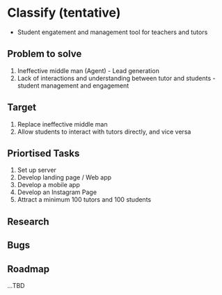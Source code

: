 # Classify (tentative)

- Student engatement and management tool for teachers and tutors

## Problem to solve

1. Ineffective middle man (Agent) - Lead generation
2. Lack of interactions and understanding between tutor and students - student management and engagement

## Target

1. Replace ineffective middle man
2. Allow students to interact with tutors directly, and vice versa

## Priortised Tasks

1. Set up server
2. Develop landing page / Web app
3. Develop a mobile app
4. Develop an Instagram Page
5. Attract a minimum 100 tutors and 100 students

## Research

## Bugs

## Roadmap

...TBD
